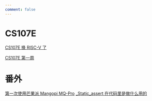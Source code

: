 ```yaml
---
comment: false
---
```


# CS107E
[CS107E 换 RISC-V 了](./cs107e-risc-v.md)

[CS107E 第一周](./1st-week.md)

# 番外
[第一次使用芒果派 Mangopi MQ-Pro](./mangopi.md)
[_Static_assert 在代码里是做什么用的](./static-assert.md)
